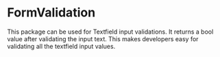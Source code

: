 # FormValidation

This package can be used for Textfield input validations. It returns a bool value after validating the input text. This makes developers easy for validating all the textfield input values.
